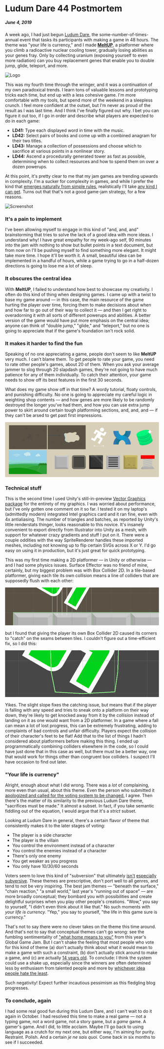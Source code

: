 # Ludum Dare 44 Postmortem
##### June 4, 2019

A week ago, I had just begun [Ludum Dare](https://ldjam.com/), the some-number-of-times-annual event that tasks its participants with making a game in 48 hours. The theme was "your life is currency," and I made [**MeltUP**](https://ldjam.com/events/ludum-dare/44/meltup), a platformer where you climb a radioactive nuclear cooling tower, gradually losing abilities as your genes fray. Only by collecting uranium (exposing yourself to even more radiation) can you buy replacement genes that enable you to double jump, glide, teleport, and more.

![Logo](https://static.jam.vg/raw/8d0/41/z/218f8.png)

This was my fourth time through the wringer, and it was a continuation of my own paradoxical trends. I learn tons of valuable lessons and prototyping tricks each time, but end up with a less cohesive game. I'm more comfortable with my tools, but spend more of the weekend in a sleepless crunch. I feel more confident at the outset, but I'm never as proud of the result as I was last time. And I think I've finally figured out why. I bet you can figure it out too, if I go in order and describe what players are expected to do in each game:

* **LD41:** Type each displayed word in time with the music.
* **LD42:** Select pairs of books and come up with a combined anagram for their two titles.
* **LD43:** Manage a collection of possessions and choose which to sacrifice at various points in a nonlinear story.
* **LD44:** Ascend a procedurally generated tower as fast as possible, determining when to collect resources and how to spend them on over a dozen powerups.

At this point, it's pretty clear to me that my jam games are trending upwards in complexity. I'm a sucker for complexity in games, and while I prefer the kind that [emerges naturally from simple rules](https://en.wikipedia.org/wiki/Go_(game)), realistically I'll take [any kind I can get](http://www.bay12games.com/dwarves/). Turns out that that's not a good game-jam strategy, for a few reasons.

![Screenshot](https://static.jam.vg/raw/8d0/41/z/21a12.png)

### It's a pain to implement

I've been allowing myself to engage in this kind of "and, and, and" brainstorming that tries to solve the lack of a good idea with more ideas. I understand why! I have great empathy for my week-ago self, 90 minutes into the jam with nothing to show but bullet points in a text document, but from now on I'll be pushing myself to find something more elegant. It might take more time. I hope it'll be worth it. A small, beautiful idea can be implemented in a handful of hours, while a game trying to go in a half-dozen directions is going to lose me a lot of sleep.

### It obscures the central idea

With **MeltUP**, I failed to understand how best to showcase my creativity. I often do this kind of thing when designing games. I came up with a twist to base my game around — in this case, the main resource of the game hurting the player over time, forcing them to make decisions about when and how far to go out of their way to collect it — and then I get right to overadorning it with all sorts of different powerups and abilities. A better version of the game would have put more emphasis on the central idea; anyone can think of "double jump," "glide," and "teleport," but no one is going to appreciate that if the game's foundation isn't rock solid.

### It makes it harder to find the fun

Speaking of no one appreciating a game, people don't seem to like **MeltUP** very much. I can't blame them. To get people to rate your game, you need to rate other people's games, about 20 of them. When you ask your average jammer to slog through 20 slapdash games, they're not going to have much patience for any of them individually. To catch their attention, your game needs to show off its best features in the first 30 seconds.

What does my game show off in that time? A wordy tutorial, floaty controls, and punishing difficulty. No one is going to appreciate my careful logic in weighting shop contents — and how genes are more likely to be randomly destroyed the longer you've had them, and how you can use extra jump power to skirt around certain tough platforming sections, and, and, and — if they can't be arsed to get past first impressions.

![Assets](resources/images/blog/1-0.png)

### Technical stuff

This is the second time I used Unity's still-in-preview [Vector Graphics package](https://docs.unity3d.com/Packages/com.unity.vectorgraphics@1.0/manual/index.html) for the entirety of my graphics. I was worried about performance, but I've only gotten one comment on it so far. I tested it on my laptop's (admittedly modern) integrated Intel graphics card and it ran fine, even with 4x antialiasing. The number of triangles and batches, as reported by Unity's little renderstats thinger, looks reasonable to this novice. It's insanely convenient to export directly from Illustrator into Unity as a mesh, with support for whatever crazy gradients and stuff I put on it. There were a couple oddities with the way SpriteRenderer handles these imported meshes, including not knowing up to flip certain SVGs across X or Y. I'd go easy on using it in production, but it's just great for quick prototyping.

This was my first time making a 2D platformer — in Unity or otherwise — and I had some physics issues. Surface Effector was no friend of mine, certainly, but my biggest problem was with Box Collider 2D. In a tile-based platformer, giving each tile its own collision means a line of colliders that are supposedly flush with each other:

![Unity screenshot](resources/images/blog/1-1.png)

but I found that giving the player its own Box Collider 2D caused its corners to "catch" on the seams between tiles. I couldn't figure out a time-efficient fix, so I did this:

![Unity screenshot](resources/images/blog/1-2.png)

Yikes. The slight slope fixes the catching issue, but means that if the player is falling with any speed and tries to sneak onto a platform on their way down, they're likely to get knocked away from it by the collision instead of landing on it as one would want from a 2D platformer. In a game where a fall can mean a lot of lost progress, this can be extremely frustrating, adding to complaints of bad controls and unfair difficulty. Players expect the collision of their character's feet to be flat! Add that to the list of things I hadn't considered about platformers before making this thing. I ended up programmatically combining colliders elsewhere in the code, so I could have just done that in this case as well, but there must be a better way, one that would work for things other than congruent box colliders. I suspect I'll have occasion to find out later.

### "Your life is currency"

Alright, enough about what I did wrong. There was a *lot* of complaining, more even than usual, about this theme. Even the person who submitted it [apologized and called for the voting system to be changed.](https://twitter.com/pEcOsGhOsT/status/1121943232399777797) I agree. Then there's the matter of its similarity to the previous Ludum Dare theme, "sacrifices must be made." It almost a subset. In fact, if you take semantic fiddling out of the equation, I would argue that it's a *strict* subset.

Looking at Ludum Dare in general, there's a certain flavor of theme that consistently makes it to the later stages of voting:

* The player is a side character
* The player is the villain
* You control the environment instead of a character
* You control the enemies instead of a character
* There's only one enemy
* You get weaker as you progress
* You only have 10/30/60 seconds

Voters seem to love this kind of "subversion" that ultimately [isn't](http://ludumdare.com/compo/ludum-dare-25/) [especially](http://ludumdare.com/compo/ludum-dare-33/) [subversive](https://ldjam.com/events/ludum-dare/43). These themes are prescriptive, don't port well to all genres, and tend to not be very inspiring. The best jam themes — "beneath the surface," "chain reaction," "a small world," last year's "running out of space" — are more broadly conceptual; they bombard you with possibilities and create delightful surprises when you play other people's creations. "Wow," you say to yourself, "I didn't even think about it like that." No such moments with *your life is currency.* "Yep," you say to yourself, "the life in this game sure is currency."

That's not to say there were no clever takes on the theme this time around. And that's not to say that conceptual themes can't go wrong: see the fumbling sentimentality of ["what home means to you"](https://twitter.com/globalgamejam/status/1089016923776462849) from this year's Global Game Jam. But I can't shake the feeling that most people who vote for this kind of theme (a) don't actually think about what it would mean to make a game with such a constraint, (b) don't actually stick around to make a game, and (c) are actually [14 years old](https://www.reddit.com/r/im14andthisisdeep/). To conclude: I think the system could use a shake up, especially since the winners are often determined less by enthusiasm from talented people and more by [whichever idea people hate the least](https://twitter.com/mikekasprzak/status/1121944635486687232).

Such negativity! Expect further incautious pessimism as this fledgling blog progresses.

### To conclude, again

I had some real good fun during this Ludum Dare, and I can't wait to do it again in October. I had resolved this time to make a real game — not a typing game, not a word game, not a story game, but a *game* game. A gamer's game. And I did, to little acclaim. Maybe I'll go back to using language as a crutch for my next one, but either way, I'm aiming for purity. Restraint. Polish. And a certain *je ne sais quoi.* Come back in six months to see if I succeeded.